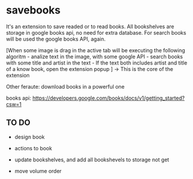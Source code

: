 # savebooks
It's an extension to save readed or to read books.
All bookshelves are storage in google books api, no need for extra database.
For search books will be used the google books API, again.

[When some image is drag in the active tab will be executing the following algoritm
    - analize text in the image, with some google API
    - search books with some title and artist in the text
    - If the text both includes artist and title of a know book, open the extension popup
]  -> This is the core of the extension

Other feraute: download books in 
a powerful one

books api: https://developers.google.com/books/docs/v1/getting_started?csw=1

## TO DO
- design book
- actions to book

- update bookshelves, and add all bookshevels to storage not get

- move volume order
